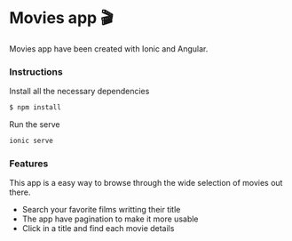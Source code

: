 # Movies app :clapper:

Movies app have been created with Ionic and Angular.

### Instructions

Install all the necessary dependencies 
```jsx
$ npm install 
```
Run the serve
```jsx
ionic serve
```


### Features

This app is a easy way to browse through the wide selection of movies out there.
- Search your favorite films writting their title
- The app have pagination to make it more usable
- Click in a title and find each movie details